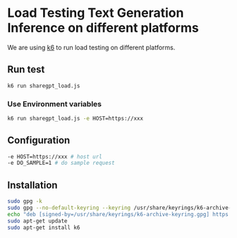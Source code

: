 # Load Testing Text Generation Inference on different platforms

We are using [k6](https://k6.io/) to run load testing on different platforms.


## Run test

```bash
k6 run sharegpt_load.js
```


### Use Environment variables

```bash
k6 run sharegpt_load.js -e HOST=https://xxx
```

## Configuration

```bash
-e HOST=https://xxx # host url
-e DO_SAMPLE=1 # do sample request
```

## Installation

```bash
sudo gpg -k
sudo gpg --no-default-keyring --keyring /usr/share/keyrings/k6-archive-keyring.gpg --keyserver hkp://keyserver.ubuntu.com:80 --recv-keys C5AD17C747E3415A3642D57D77C6C491D6AC1D69
echo "deb [signed-by=/usr/share/keyrings/k6-archive-keyring.gpg] https://dl.k6.io/deb stable main" | sudo tee /etc/apt/sources.list.d/k6.list
sudo apt-get update
sudo apt-get install k6
``````
